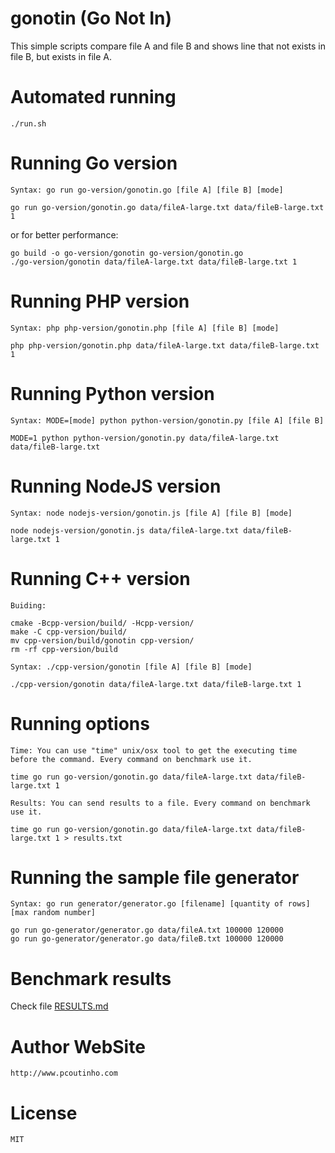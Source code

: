 # gonotin (Go Not In)

This simple scripts compare file A and file B and shows line that not exists in file B, but exists in file A.

# Automated running

    ./run.sh

# Running Go version 

    Syntax: go run go-version/gonotin.go [file A] [file B] [mode]  

```
go run go-version/gonotin.go data/fileA-large.txt data/fileB-large.txt 1
```


or for better performance:

```
go build -o go-version/gonotin go-version/gonotin.go
./go-version/gonotin data/fileA-large.txt data/fileB-large.txt 1
```    

# Running PHP version 

    Syntax: php php-version/gonotin.php [file A] [file B] [mode] 

```
php php-version/gonotin.php data/fileA-large.txt data/fileB-large.txt 1
```

# Running Python version

    Syntax: MODE=[mode] python python-version/gonotin.py [file A] [file B] 

```
MODE=1 python python-version/gonotin.py data/fileA-large.txt data/fileB-large.txt
```

# Running NodeJS version

    Syntax: node nodejs-version/gonotin.js [file A] [file B] [mode] 

```
node nodejs-version/gonotin.js data/fileA-large.txt data/fileB-large.txt 1
```

# Running C++ version

    Buiding:
```
cmake -Bcpp-version/build/ -Hcpp-version/
make -C cpp-version/build/
mv cpp-version/build/gonotin cpp-version/
rm -rf cpp-version/build
```

    Syntax: ./cpp-version/gonotin [file A] [file B] [mode] 

```
./cpp-version/gonotin data/fileA-large.txt data/fileB-large.txt 1
```

# Running options

    Time: You can use "time" unix/osx tool to get the executing time before the command. Every command on benchmark use it.
    
```
time go run go-version/gonotin.go data/fileA-large.txt data/fileB-large.txt 1
```

    Results: You can send results to a file. Every command on benchmark use it.

```
time go run go-version/gonotin.go data/fileA-large.txt data/fileB-large.txt 1 > results.txt
```

# Running the sample file generator

    Syntax: go run generator/generator.go [filename] [quantity of rows] [max random number]

```
go run go-generator/generator.go data/fileA.txt 100000 120000
go run go-generator/generator.go data/fileB.txt 100000 120000
```

# Benchmark results

Check file [RESULTS.md](RESULTS.md)

# Author WebSite

    http://www.pcoutinho.com

# License

    MIT
